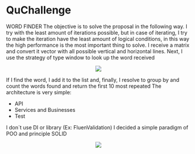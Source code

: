 # QuChallenge

WORD FINDER	
The objective is to solve the proposal in the following way. I try with the least amount of iterations possible, but in case of iterating, I try to make the iteration have the least amount of logical conditions, in this way the high performance is the most important thing to solve.
I receive a matrix and convert it vector with all possible vertical and horizontal lines. Next, I use the strategy of type window to look up the word received
 
 <p align="center">
  <img src="https://csrodulfo.com.ar/wp-content/uploads/windows.png">
</p>
  
 If I find the word, I add it to the list and, finally, I resolve to group by and count the words found and return the first 10 most repeated
The architecture is very simple:
* API
* Services and Businesses
* Test

I don´t use DI or library (Ex: FluenValidation) I decided a simple paradigm of POO and principle SOLID

 <p align="center">
  <img src="https://csrodulfo.com.ar/wp-content/uploads/QuClass.png">
</p>
